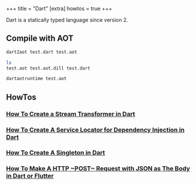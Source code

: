 +++
title = "Dart"
[extra]
howtos = true
+++

Dart is a statically typed language since version 2.

## Compile with AOT

```bash
dart2aot test.dart test.aot
```

```bash
ls
test.aot test.aot.dill test.dart
```

```bash
dartaotruntime test.aot
```

## HowTos

### [How To Create a Stream Transformer in Dart](@/programming/dart/howtos/howto-create-stream-transformer-dart.md)

### [How To Create A Service Locator for Dependency Injection in Dart](@/programming/dart/howtos/howto-create-service-locator-dependency-injection-dart.md)

### [How To Create A Singleton in Dart](@/programming/dart/howtos/howto-create-singleton-dart.md)

### [How To Make A HTTP ~POST~ Request with JSON as The Body in Dart or Flutter](@/programming/dart/howtos/howto-make-http-post-request-json-body-dart.md)

